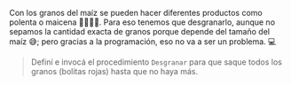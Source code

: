 Con los granos del maíz se pueden hacer diferentes productos como polenta o maicena :woman_cook::man_cook:. Para eso tenemos que desgranarlo, aunque no sepamos la cantidad exacta de granos porque depende del tamaño del maíz :sweat_smile:; pero gracias a la programación, eso no va a ser un problema. :computer:

> Definí e invocá el procedimiento `Desgranar` para que saque todos los granos (bolitas rojas) hasta que no haya más. 
